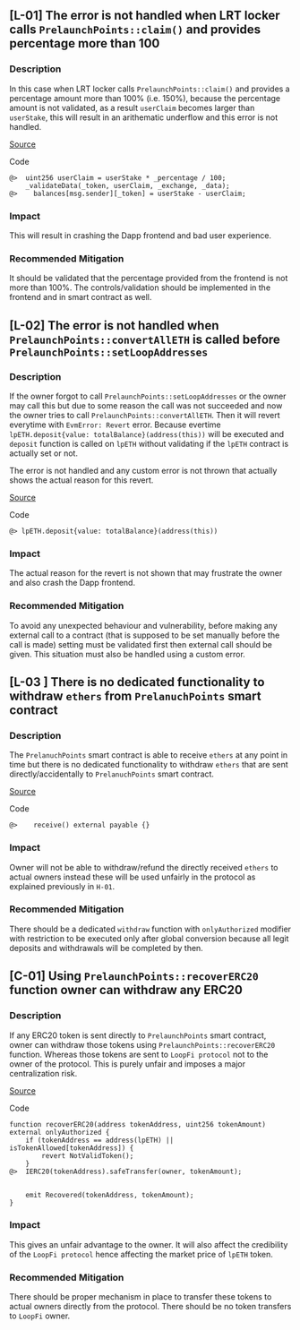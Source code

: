 ## [L-01] The error is not handled when LRT locker calls `PrelaunchPoints::claim()` and provides percentage more than 100

### Description
In this case when LRT locker calls `PrelaunchPoints::claim()` and provides a percentage amount more than 100% (i.e. 150%), because the percentage amount is not validated, as a result `userClaim` becomes larger than `userStake`, this will result in an arithematic underflow and this error is not handled. 

[Source](https://github.com/code-423n4/2024-05-loop/blob/40167e469edde09969643b6808c57e25d1b9c203/src/PrelaunchPoints.sol#L253C1-L255C66)

Code

```solidity
@>  uint256 userClaim = userStake * _percentage / 100;
    _validateData(_token, userClaim, _exchange, _data);
@>    balances[msg.sender][_token] = userStake - userClaim;
```

### Impact
This will result in crashing the Dapp frontend and bad user experience.

### Recommended Mitigation
It should be validated that the percentage provided from the frontend is not more than 100%. The controls/validation should be implemented in the frontend and in smart contract as well.

## [L-02] The error is not handled when `PrelaunchPoints::convertAllETH` is called before `PrelaunchPoints::setLoopAddresses`

### Description
If the owner forgot to call `PrelaunchPoints::setLoopAddresses` or the owner may call this but due to some reason the call was not succeeded and now the owner tries to call `PrelaunchPoints::convertAllETH`. Then it will revert everytime with `EvmError: Revert` error. Because evertime `lpETH.deposit{value: totalBalance}(address(this))` will be executed and `deposit` function is called on `lpETH` without validating if the `lpETH` contract is actually set or not.

The error is not handled and any custom error is not thrown that actually shows the actual reason for this revert.

[Source](https://github.com/code-423n4/2024-05-loop/blob/40167e469edde09969643b6808c57e25d1b9c203/src/PrelaunchPoints.sol#L322C1-L322C59)

Code

```solidity
@> lpETH.deposit{value: totalBalance}(address(this))
```

### Impact
The actual reason for the revert is not shown that may frustrate the owner and also crash the Dapp frontend.

### Recommended Mitigation
To avoid any unexpected behaviour and vulnerability, before making any external call to a contract (that is supposed to be set manually before the call is made) setting must be validated first then external call should be given. This situation must also be handled using a custom error.

## [L-03 ] There is no dedicated functionality to withdraw `ethers` from `PrelanuchPoints` smart contract

### Description
The `PrelanuchPoints` smart contract is able to receive `ethers` at any point in time but there is no dedicated functionality to withdraw `ethers` that are sent directly/accidentally to `PrelanuchPoints` smart contract.

[Source](https://github.com/code-423n4/2024-05-loop/blob/40167e469edde09969643b6808c57e25d1b9c203/src/PrelaunchPoints.sol#L392C1-L392C34)

Code

```solidity
@>    receive() external payable {}
```

### Impact
Owner will not be able to withdraw/refund the directly received `ethers` to actual owners instead these will be used unfairly in the protocol as explained previously in `H-01`.

### Recommended Mitigation
There should be a dedicated `withdraw` function with `onlyAuthorized` modifier with restriction to be executed only after global conversion because all legit deposits and withdrawals will be completed by then.

## [C-01] Using `PrelaunchPoints::recoverERC20` function owner can withdraw any ERC20

### Description
If any ERC20 token is sent directly to `PrelaunchPoints` smart contract, owner can withdraw those tokens using `PrelaunchPoints::recoverERC20` function. Whereas those tokens are sent to `LoopFi protocol` not to the owner of the protocol. This is purely unfair and imposes a major centralization risk.

[Source](https://github.com/code-423n4/2024-05-loop/blob/40167e469edde09969643b6808c57e25d1b9c203/src/PrelaunchPoints.sol#L379C1-L386C6)

Code

```solidity
function recoverERC20(address tokenAddress, uint256 tokenAmount) external onlyAuthorized {
    if (tokenAddress == address(lpETH) || isTokenAllowed[tokenAddress]) {
        revert NotValidToken();
    }
@>  IERC20(tokenAddress).safeTransfer(owner, tokenAmount);


    emit Recovered(tokenAddress, tokenAmount);
}
```

### Impact
This gives an unfair advantage to the owner. It will also affect the credibility of the `LoopFi protocol` hence affecting the market price of `lpETH` token.

### Recommended Mitigation
There should be proper mechanism in place to transfer these tokens to actual owners directly from the protocol. There should be no token transfers to `LoopFi` owner.